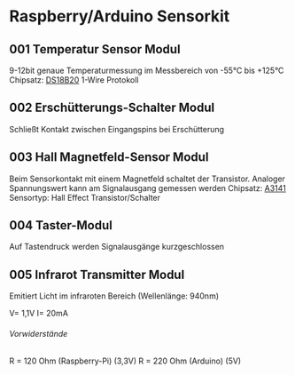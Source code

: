 # Raspberry/Arduino Sensorkit
## 001 Temperatur Sensor Modul
9-12bit genaue Temperaturmessung im Messbereich von -55°C bis +125°C
Chipsatz: [DS18B20](https://datasheets.maximintegrated.com/en/ds/DS18B20.pdf)
1-Wire Protokoll

## 002 Erschütterungs-Schalter Modul
Schließt Kontakt zwischen Eingangspins bei Erschütterung

## 003 Hall Magnetfeld-Sensor Modul
Beim Sensorkontakt mit einem Magnetfeld schaltet der Transistor. 
Analoger Spannungswert kann am Signalausgang gemessen werden
Chipsatz: [A3141](http://www.allegromicro.com/~/media/Files/Datasheets/A3141-2-3-4-Datasheet.ashx)
Sensortyp: Hall Effect Transistor/Schalter

## 004 Taster-Modul
Auf Tastendruck werden Signalausgänge kurzgeschlossen

## 005 Infrarot Transmitter Modul
Emitiert Licht im infraroten Bereich (Wellenlänge: 940nm)

V= 1,1V
I= 20mA

###### Vorwiderstände
R = 120 Ohm (Raspberry-Pi) (3,3V)
R = 220 Ohm (Arduino) (5V)